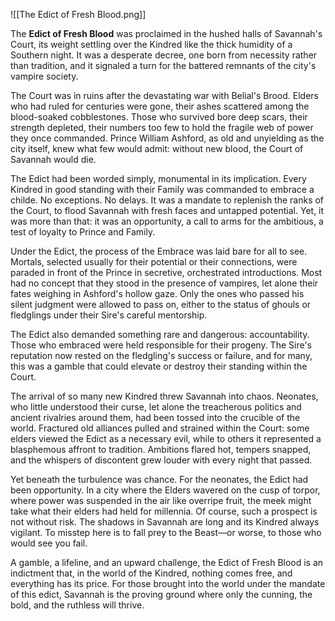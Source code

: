 ![[The Edict of Fresh Blood.png]]

The **Edict of Fresh Blood** was proclaimed in the hushed halls of Savannah's Court, its weight settling over the Kindred like the thick humidity of a Southern night. It was a desperate decree, one born from necessity rather than tradition, and it signaled a turn for the battered remnants of the city's vampire society.

The Court was in ruins after the devastating war with Belial's Brood. Elders who had ruled for centuries were gone, their ashes scattered among the blood-soaked cobblestones. Those who survived bore deep scars, their strength depleted, their numbers too few to hold the fragile web of power they once commanded. Prince William Ashford, as old and unyielding as the city itself, knew what few would admit: without new blood, the Court of Savannah would die.

The Edict had been worded simply, monumental in its implication. Every Kindred in good standing with their Family was commanded to embrace a childe. No exceptions. No delays. It was a mandate to replenish the ranks of the Court, to flood Savannah with fresh faces and untapped potential. Yet, it was more than that: it was an opportunity, a call to arms for the ambitious, a test of loyalty to Prince and Family.

Under the Edict, the process of the Embrace was laid bare for all to see. Mortals, selected usually for their potential or their connections, were paraded in front of the Prince in secretive, orchestrated introductions. Most had no concept that they stood in the presence of vampires, let alone their fates weighing in Ashford's hollow gaze. Only the ones who passed his silent judgment were allowed to pass on, either to the status of ghouls or fledglings under their Sire's careful mentorship.

The Edict also demanded something rare and dangerous: accountability. Those who embraced were held responsible for their progeny. The Sire's reputation now rested on the fledgling's success or failure, and for many, this was a gamble that could elevate or destroy their standing within the Court.

The arrival of so many new Kindred threw Savannah into chaos. Neonates, who little understood their curse, let alone the treacherous politics and ancient rivalries around them, had been tossed into the crucible of the world. Fractured old alliances pulled and strained within the Court: some elders viewed the Edict as a necessary evil, while to others it represented a blasphemous affront to tradition. Ambitions flared hot, tempers snapped, and the whispers of discontent grew louder with every night that passed.

Yet beneath the turbulence was chance. For the neonates, the Edict had been opportunity. In a city where the Elders wavered on the cusp of torpor, where power was suspended in the air like overripe fruit, the meek might take what their elders had held for millennia. Of course, such a prospect is not without risk. The shadows in Savannah are long and its Kindred always vigilant. To misstep here is to fall prey to the Beast—or worse, to those who would see you fail.

A gamble, a lifeline, and an upward challenge, the Edict of Fresh Blood is an indictment that, in the world of the Kindred, nothing comes free, and everything has its price. For those brought into the world under the mandate of this edict, Savannah is the proving ground where only the cunning, the bold, and the ruthless will thrive.